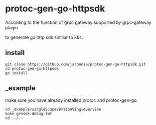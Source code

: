 # protoc-gen-go-httpsdk

According to the function of grpc gateway supported by grpc-gateway plugin

to generate go http sdk similar to k8s.

## install 

```shell
git clone https://github.com/jaronnie/protoc-gen-go-httpsdk.git
cd protoc-gen-go-httpsdk
go install
```

## _example

make sure you have already installed protoc and protoc-gen-go.

```shell
cd _example/singleScopeVersionSingleService
make gensdk.debug.fmt
cd ../..
```
